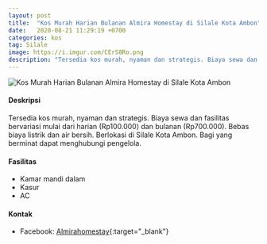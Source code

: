 ```yaml
---
layout: post
title:  "Kos Murah Harian Bulanan Almira Homestay di Silale Kota Ambon"
date:   2020-08-21 11:29:19 +0700
categories: kos
tag: Silale
image: https://i.imgur.com/CErS8Ro.png
description: "Tersedia kos murah, nyaman dan strategis. Biaya sewa dan fasilitas bervariasi mulai dari harian (Rp100.000) dan bulanan (Rp700.000). Bebas biaya listrik dan air bersih. Berlokasi di Silale Kota Ambon. Bagi yang berminat dapat menghubungi pengelola."
---
```


<div class="mb-4">
<image src="https://i.imgur.com/CErS8Ro.png" alt="Kos Murah Harian Bulanan Almira Homestay di Silale Kota Ambon" class="img-fluid" />
</div>

#### Deskripsi
Tersedia kos murah, nyaman dan strategis. Biaya sewa dan fasilitas bervariasi mulai dari harian (Rp100.000) dan bulanan (Rp700.000). Bebas biaya listrik dan air bersih. Berlokasi di Silale Kota Ambon. Bagi yang berminat dapat menghubungi pengelola.

#### Fasilitas
- Kamar mandi dalam
- Kasur
- AC

#### Kontak
- Facebook: [Almirahomestay](https://www.facebook.com/almirahomestay.almirahomestay "Almirahomestay"){:target="_blank"}
